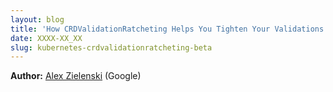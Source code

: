 ```yaml
---
layout: blog
title: 'How CRDValidationRatcheting Helps You Tighten Your Validations'
date: XXXX-XX_XX
slug: kubernetes-crdvalidationratcheting-beta
---
```


**Author:** [Alex Zielenski](https://github.com/alexzielenski) (Google)
